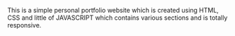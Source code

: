 This is a simple personal portfolio website which is created using HTML, CSS and little of JAVASCRIPT which contains various sections and is totally responsive.
